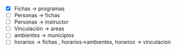 - [x] Fichas -> programas
- [ ] Personas -> fichas
- [ ] Personas -> instructor
- [ ] Vinculación -> areas
- [ ] ambientes -> municipios
- [ ] horarios -> fichas , horarios->ambientes, horarios -> vinculacion